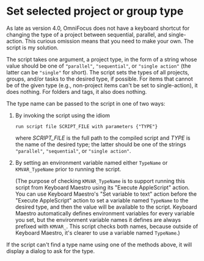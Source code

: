 # Set selected project or group type

As late as version 4.0, OmniFocus does not have a keyboard shortcut for changing the type of a project between sequential, parallel, and single-action. This curious omission means that you need to make your own. The script is my solution.

The script takes one argument, a project type, in the form of a string whose value should be one of `"parallel"`, `"sequential"`, or `"single action"` (the latter can be `"single"` for short). The script sets the types of all projects, groups, and/or tasks to the desired type, if possible. For items that cannot be of the given type (e.g., non-project items can't be set to single-action), it does nothing. For folders and tags, it also does nothing.

The type name can be passed to the script in one of two ways:

1. By invoking the script using the idiom

    ```AppleScript
    run script file SCRIPT_FILE with parameters {"TYPE"}
    ```

    where _SCRIPT_FILE_ is the full path to the compiled script and _TYPE_ is the name of the desired type; the latter should be one of the strings `"parallel"`, `"sequential"`, or `"single action"`.

2. By setting an environment variable named either `TypeName` or `KMVAR_TypeName` prior to running the script.

    (The purpose of checking `KMVAR_TypeName` is to support running this script from Keyboard Maestro using its "Execute AppleScript" action. You can use Keyboard Maestro's "Set variable to text" action before the "Execute AppleScript" action to set a variable named `TypeName` to the desired type, and then the value will be available to the script. Keyboard Maestro automatically defines environment variables for every variable you set, but the environment variable names it defines are always prefixed  with `KMVAR_`. This script checks both names, because outside of Keyboard Maestro, it's clearer to use a variable named `TypeName`.)

If the script can't find a type name using one of the methods above, it will display a dialog to ask for the type.
